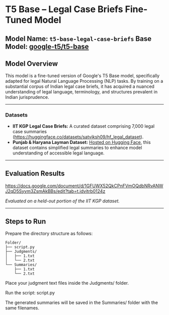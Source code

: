 # T5 Base – Legal Case Briefs Fine-Tuned Model

**Model Name:** `t5-base-legal-case-briefs`
**Base Model:** [google-t5/t5-base](https://huggingface.co/google-t5/t5-base)
---

## Model Overview

This model is a fine-tuned version of Google's T5 Base model, specifically adapted for legal Natural Language Processing (NLP) tasks. By training on a substantial corpus of Indian legal case briefs, it has acquired a nuanced understanding of legal language, terminology, and structures prevalent in Indian jurisprudence.

---



### Datasets

* **IIT KGP Legal Case Briefs:** A curated dataset comprising 7,000 legal case summaries (https://huggingface.co/datasets/satviksh09/hf_legal_dataset).
* **Punjab & Haryana Layman Dataset:** [Hosted on Hugging Face](https://huggingface.co/datasets/satviksh09/punjab_haryana_layman), this dataset contains simplified legal summaries to enhance model understanding of accessible legal language.


---

## Evaluation Results

https://docs.google.com/document/d/1GFUWX52QkCPnFVmOQdbNRvANWJ2qD5Syvm3ZsmAkBBs/edit?tab=t.idvitrb0124z

*Evaluated on a held-out portion of the IIT KGP dataset.*

---

## Steps to Run

Prepare the directory structure as follows:

```
Folder/
├── script.py
├── Judgments/
│   ├── 1.txt
│   └── 2.txt
└── Summaries/
    ├── 1.txt
    └── 2.txt
```

Place your judgment text files inside the Judgments/ folder.

Run the script:
script.py

The generated summaries will be saved in the Summaries/ folder with the same filenames.
